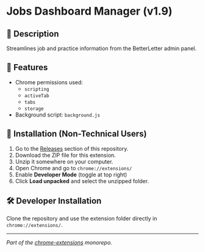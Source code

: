 # Jobs Dashboard Manager (v1.9)

## 📄 Description
Streamlines job and practice information from the BetterLetter admin panel.

## 🔧 Features
- Chrome permissions used:
  - `scripting`
  - `activeTab`
  - `tabs`
  - `storage`
- Background script: `background.js`

## 🚀 Installation (Non-Technical Users)
1. Go to the [Releases](../../releases) section of this repository.
2. Download the ZIP file for this extension.
3. Unzip it somewhere on your computer.
4. Open Chrome and go to `chrome://extensions/`
5. Enable **Developer Mode** (toggle at top right)
6. Click **Load unpacked** and select the unzipped folder.

## 🛠️ Developer Installation
Clone the repository and use the extension folder directly in `chrome://extensions/`.

---
_Part of the [chrome-extensions](../) monorepo._
